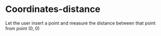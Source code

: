 # Coordinates-distance
Let the user insert a point and measure the distance between that point from point (0, 0)
